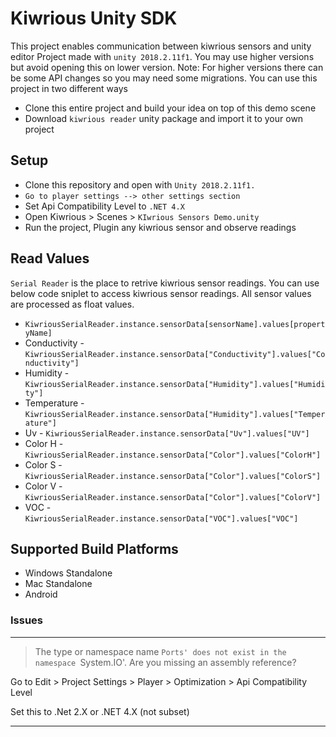 # Kiwrious Unity SDK

This project enables communication between kiwrious sensors and unity editor
Project made with `unity 2018.2.11f1`. You may use higher versions but avoid opening this on lower version.
Note: For higher versions there can be some API changes so you may need some migrations.
You can use this project in two different ways
- Clone this entire project and build your idea on top of this demo scene
- Download `kiwrious reader` unity package and import it to your own project

## Setup

- Clone this repository and open with `Unity 2018.2.11f1.`
- `Go to player settings --> other settings section`
- Set Api Compatibility Level to `.NET 4.X`
- Open Kiwrious > Scenes > `KIwrious Sensors Demo.unity`
- Run the project, Plugin any kiwrious sensor and observe readings

## Read Values
`Serial Reader` is the place to retrive kiwrious sensor readings.
You can use below code sniplet to access kiwrious sensor readings.
All sensor values are processed as float values.
- `KiwriousSerialReader.instance.sensorData[sensorName].values[propertyName]`
- Conductivity - `KiwriousSerialReader.instance.sensorData["Conductivity"].values["Conductivity"]`
- Humidity - `KiwriousSerialReader.instance.sensorData["Humidity"].values["Humidity"]`
- Temperature - `KiwriousSerialReader.instance.sensorData["Humidity"].values["Temperature"]`
- Uv - `KiwriousSerialReader.instance.sensorData["Uv"].values["UV"]`
- Color H - `KiwriousSerialReader.instance.sensorData["Color"].values["ColorH"]`
- Color S - `KiwriousSerialReader.instance.sensorData["Color"].values["ColorS"]`
- Color V - `KiwriousSerialReader.instance.sensorData["Color"].values["ColorV"]`
- VOC - `KiwriousSerialReader.instance.sensorData["VOC"].values["VOC"]`


## Supported Build Platforms
* Windows Standalone
* Mac Standalone
* Android


### Issues
---
> The type or namespace name `Ports' does not exist in the namespace `System.IO'. Are you missing an assembly reference?

Go to Edit > Project Settings > Player > Optimization > Api Compatibility Level

Set this to .Net 2.X or .NET 4.X (not subset)

---
